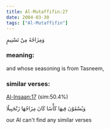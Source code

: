 ```yaml
---
title: Al-Mutaffifin:27
date: 2004-03-30
tags: ["Al-Mutaffifin"]
---
```

وَمِزَاجُهُ مِنْ تَسْنِيمٍ
### meaning: 
and whose seasoning is from Tasneem,
### similar verses: 

[Al-Insaan:17](/76/17) (sim:50.4%)

وَيُسْقَوْنَ فِيهَا كَأْسًا كَانَ مِزَاجُهَا زَنْجَبِيلًا

our AI can't find any similar verses



